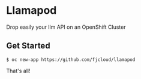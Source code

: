 # Llamapod

Drop easily your llm API on an OpenShift Cluster

## Get Started

```shell
$ oc new-app https://github.com/fjcloud/llamapod
```

That's all!
